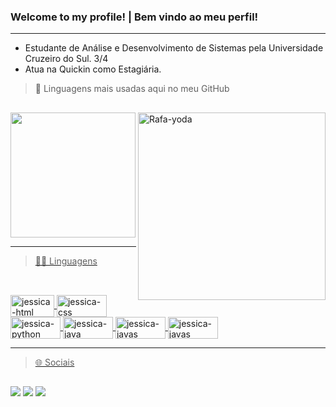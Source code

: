### <strong> Welcome to my profile! | Bem vindo ao meu perfil! </strong>
---
- Estudante de Análise e Desenvolvimento de Sistemas pela Universidade Cruzeiro do Sul. 3/4
- Atua na Quickin como Estagiária.

> 📍 Linguagens mais usadas aqui no meu GitHub
##
<img align="right" alt="Rafa-yoda" width="300em" heigth="160em" src="https://media2.giphy.com/media/FIZ1QC610AAhi/giphy.gif">
<div>
  <a href="https://github.com/JessicaMotta">
  <img height="200cm" src="https://github-readme-stats.vercel.app/api/top-langs/?username=JessicaMotta&layout=compact&langs_count=7&theme=dracula"/>
</div>
  
---
  > 👩‍💻 Linguagens 
  ##
 <div style="display: inline_block"><br>
    <img align="center" alt="jessica-html" height="35" width="70" src="https://img.shields.io/badge/HTML5-E34F26?style=for-the-badge&logo=html5&logoColor=white">
    <img align="center" alt="jessica-css" height="35" width="80" src="https://img.shields.io/badge/CSS3-1572B6?style=for-the-badge&logo=css3&logoColor=white">
    <img align="center" alt="jessica-python" height="35" width="80" src="https://img.shields.io/badge/Python-3776AB?style=for-the-badge&logo=python&logoColor=white">
    <img align="center" alt="jessica-java" height="35" width="80" src="https://img.shields.io/badge/Java-ED8B00?style=for-the-badge&logo=java&logoColor=white">
    <img align="center" alt="jessica-javas" height="35" width="80" src="https://img.shields.io/badge/JavaScript-323330?style=for-the-badge&logo=javascript&logoColor=F7DF1E">
    <img align="center" alt="jessica-javas" height="35" width="80" src="https://img.shields.io/badge/MySQL-005C84?style=for-the-badge&logo=mysql&logoColor=white">
</div>
  
---
  > 🌐 Sociais  
  ##
<div>
      <a href="https://www.linkedin.com/in/jessicamotabispo/" target="_blank"><img src="https://img.shields.io/badge/LinkedIn-0077B5?style=for-the-badge&logo=linkedin&logoColor=white" target="_blank"></a> 
      <a href="https://www.instagram.com/_jess_inc/" target="_blank"><img src="https://img.shields.io/badge/Instagram-E4405F?style=for-the-badge&logo=instagram&logoColor=white" target="_blank"></a> 
      <a href="https://discord.com/channels/@me"><img src="https://img.shields.io/badge/Discord-7289DA?style=for-the-badge&logo=discord&logoColor=white" target="_blank"></a>    
  </div>
 
